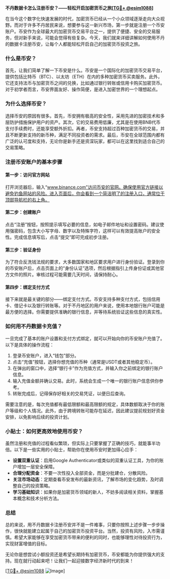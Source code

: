 **不丹数据卡怎么注册币安？——轻松开启加密货币之旅[[TG💪+ @esim1088](https://t.me/s/esim1088)]**

在当今这个数字化快速发展的时代，加密货币已经从一个小众领域逐渐走向大众视野。而对于许多不丹居民来说，想要参与这一新兴市场，第一步就是注册一个币安账户。币安作为全球最大的加密货币交易平台之一，提供了便捷、安全的交易服务，但对新手来说，可能会觉得有些复杂。今天，我们就来详细讲解如何使用不丹的数据卡注册币安，让每个人都能轻松开启自己的加密货币投资之旅。

### 什么是币安？

首先，让我们简单了解一下币安是什么。币安是一个国际化的加密货币交易平台，提供包括比特币（BTC）、以太坊（ETH）在内的多种加密货币买卖服务。此外，它还支持法币与加密货币之间的兑换，比如通过银行转账或信用卡购买加密货币。对于初学者而言，币安界面友好、操作简便，是进入加密世界的一个理想起点。

### 为什么选择币安？

选择币安的原因有很多。首先，币安拥有极高的安全性，采用先进的加密技术和多层防护措施保护用户的资产。其次，它的交易费用低廉，尤其是在使用BNB代币支付手续费时，还能享受额外折扣。再者，币安支持超过百种加密货币的交易，并且不断更新支持的新币种，满足不同投资者的需求。最后，币安在全球范围内都有广泛的认可度和支持，无论你是新手还是资深玩家，都可以在这里找到适合自己的交易策略。

### 注册币安账户的基本步骤

#### 第一步：访问官方网站

打开浏览器后，输入“www.binance.com”访问币安的官网。确保使用官方链接以避免钓鱼网站的风险。进入页面后，你会看到一个简洁明了的注册入口，通常位于顶部导航栏的右上角。

#### 第二步：创建账户

点击“注册”按钮，按照提示填写必要的信息，如电子邮件地址和设置密码。建议使用强密码，包含大小写字母、数字以及特殊字符，这样可以有效提高账户的安全性。完成信息填写后，点击“提交”即可完成初步注册。

#### 第三步：验证身份

为了符合反洗钱法规的要求，大多数国家和地区要求用户进行身份验证。登录到你的币安账户后，点击页面上的“身份认证”选项，然后根据指引上传身份证或其他官方文件的照片。审核过程可能需要几天时间，请保持耐心。

#### 第四步：绑定支付方式

接下来就是最关键的部分——绑定支付方式。币安支持多种支付方式，包括信用卡、借记卡以及银行转账等。对于不丹地区的用户来说，使用本地银行账户可能是最方便的选择。你需要提供准确的银行信息，并等待系统验证这些信息的真实性。

### 如何用不丹数据卡充值？

一旦完成了基本的账户设置和支付方式绑定，就可以开始向你的币安账户充值了。以下是具体的操作流程：

1. 登录币安账户，进入“钱包”部分。
2. 点击“充值”按钮，选择你想充值的币种（通常是USDT或者其他稳定币）。
3. 在弹出的窗口中，选择“银行卡”作为充值方式，并输入你之前绑定的银行账户信息。
4. 输入充值金额并确认交易。此时，系统会生成一个唯一的银行账户信息供你参考。
5. 转账完成后，记得保存好相关的交易凭证，以便日后查询。

需要注意的是，每次充值都有最低限额和最高限额的规定，具体数额取决于你的账户等级和个人情况。此外，由于跨境转账可能存在延迟，因此建议提前规划好资金安排，以免影响后续的投资计划。

### 小贴士：如何更高效地使用币安？

虽然注册和充值的过程看似繁琐，但实际上只要掌握了正确的技巧，就能事半功倍。以下是一些实用的小贴士，帮助你在使用币安时更加得心应手：

- **设置双重认证**：启用Google Authenticator或类似的双重认证工具，为你的账户增加一层安全保障。
- **合理分配资金**：不要一次性投入全部资金，而是分批建仓，分散风险。
- **关注市场动态**：定期查看币安发布的最新资讯，了解市场的变化趋势，及时调整自己的投资策略。
- **学习基础知识**：如果你是加密货币领域的新人，不妨多阅读相关资料，掌握基本概念和技术分析方法。

### 总结

总的来说，用不丹数据卡注册币安并不是一件难事，只要你按照上述步骤一步步操作，很快就能建立起属于自己的加密货币投资平台。当然，投资有风险，入市需谨慎。希望大家能够在享受加密货币带来的便利的同时，也能够理性对待投资行为，实现财富增值的目标。

无论你是想尝试小额投资还是希望长期持有加密货币，币安都能为你提供强大的支持。现在就行动起来吧！让我们一起迎接数字经济新时代的到来！

[[TG💪+ @esim1088](https://t.me/s/esim1088) ![Image](https://i.postimg.cc/4NQfJmqS/Snipaste-2025-05-13-00-14-12.png)]